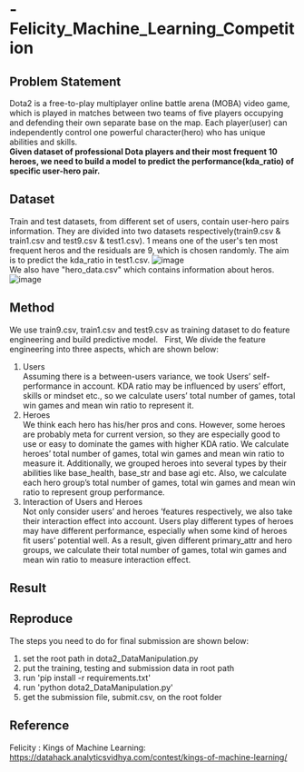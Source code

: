 # -Felicity_Machine_Learning_Competition

## Problem Statement
Dota2 is a free-to-play multiplayer online battle arena (MOBA) video game, which is played in matches between two teams of five players occupying and defending their own separate base on the map. Each player(user) can independently control one powerful character(hero) who has unique abilities and skills.  
**Given dataset of professional Dota players and their most frequent 10 heroes, we need to build a model to predict the performance(kda_ratio) of specific user-hero pair.**

## Dataset
Train and test datasets, from different set of users, contain user-hero pairs information. They are divided into two datasets respectively(train9.csv & train1.csv and test9.csv & test1.csv). 1 means one of the user's ten most frequent heros and the residuals are 9, which is chosen randomly. The aim is to predict the kda_ratio in test1.csv.
![image](https://github.com/Tang-Li-Jen/Felicity_Machine_Learning_Competition/blob/master/images/user_role_feature.PNG)  
We also have "hero_data.csv" which contains information about heros.
![image](https://github.com/Tang-Li-Jen/Felicity_Machine_Learning_Competition/blob/master/images/role_feature.PNG)

## Method
We use train9.csv, train1.csv and test9.csv as training dataset to do feature engineering and build predictive model.  
First, We divide the feature engineering into three aspects, which are shown below:
1. Users  
Assuming there is a between-users variance, we took Users’
self-performance in account. KDA ratio may be influenced by users’
effort, skills or mindset etc., so we calculate users’ total number of
games, total win games and mean win ratio to represent it.
2. Heroes  
We think each hero has his/her pros and cons. However, some
heroes are probably meta for current version, so they are especially good
to use or easy to dominate the games with higher KDA ratio. We
calculate heroes’ total number of games, total win games and mean win
ratio to measure it.
Additionally, we grouped heroes into several types by their abilities
like base_health, base_str and base agi etc. Also, we calculate each hero
group’s total number of games, total win games and mean win ratio to
represent group performance.
3. Interaction of Users and Heroes  
Not only consider users’ and heroes ’features respectively, we also
take their interaction effect into account. Users play different types of
heroes may have different performance, especially when some kind of
heroes fit users’ potential well. As a result, given different primary_attr
and hero groups, we calculate their total number of games, total win
games and mean win ratio to measure interaction effect.
## Result


## Reproduce
The steps you need to do for final submission are shown below:
1. set the root path in dota2_DataManipulation.py
2. put the training, testing and submission data in root path
3. run 'pip install -r requirements.txt'
4. run 'python dota2_DataManipulation.py'
5. get the submission file, submit.csv, on the root folder

## Reference
Felicity : Kings of Machine Learning: https://datahack.analyticsvidhya.com/contest/kings-of-machine-learning/
